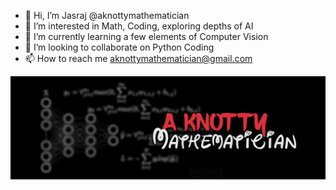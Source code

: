 - 👋 Hi, I’m Jasraj @aknottymathematician
- 👀 I’m interested in Math, Coding, exploring depths of AI
- 🌱 I’m currently learning a few elements of Computer Vision
- 💞️ I’m looking to collaborate on Python Coding
- 📫 How to reach me aknottymathematician@gmail.com



[![Header](https://raw.githubusercontent.com/aknottymathematician/aknottymathematician/main/KM_masthead-2_16-August-2020.jpg "Header")](https://aknottymathematician.github.io/)


<!---
aknottymathematician/aknottymathematician is a ✨ special ✨ repository because its `README.md` (this file) appears on your GitHub profile.
You can click the Preview link to take a look at your changes.
--->
